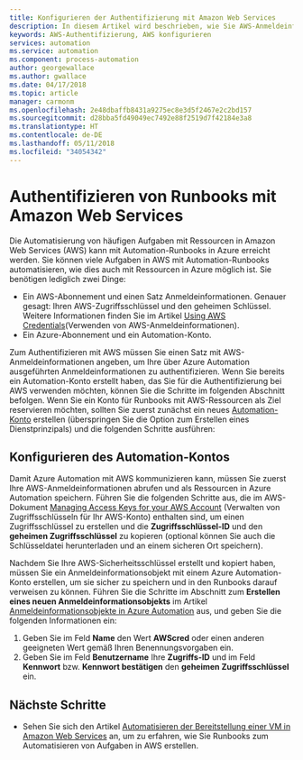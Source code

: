```yaml
---
title: Konfigurieren der Authentifizierung mit Amazon Web Services
description: In diesem Artikel wird beschrieben, wie Sie AWS-Anmeldeinformationen für Runbooks in Azure Automation zum Verwalten von AWS-Ressourcen erstellen und überprüfen.
keywords: AWS-Authentifizierung, AWS konfigurieren
services: automation
ms.service: automation
ms.component: process-automation
author: georgewallace
ms.author: gwallace
ms.date: 04/17/2018
ms.topic: article
manager: carmonm
ms.openlocfilehash: 2e48dbaffb8431a9275ec8e3d5f2467e2c2bd157
ms.sourcegitcommit: d28bba5fd49049ec7492e88f2519d7f42184e3a8
ms.translationtype: HT
ms.contentlocale: de-DE
ms.lasthandoff: 05/11/2018
ms.locfileid: "34054342"
---
```

# <a name="authenticate-runbooks-with-amazon-web-services"></a>Authentifizieren von Runbooks mit Amazon Web Services

Die Automatisierung von häufigen Aufgaben mit Ressourcen in Amazon Web Services (AWS) kann mit Automation-Runbooks in Azure erreicht werden. Sie können viele Aufgaben in AWS mit Automation-Runbooks automatisieren, wie dies auch mit Ressourcen in Azure möglich ist. Sie benötigen lediglich zwei Dinge:

* Ein AWS-Abonnement und einen Satz Anmeldeinformationen. Genauer gesagt: Ihren AWS-Zugriffsschlüssel und den geheimen Schlüssel. Weitere Informationen finden Sie im Artikel [Using AWS Credentials](http://docs.aws.amazon.com/powershell/latest/userguide/specifying-your-aws-credentials.html)(Verwenden von AWS-Anmeldeinformationen).
* Ein Azure-Abonnement und ein Automation-Konto.

Zum Authentifizieren mit AWS müssen Sie einen Satz mit AWS-Anmeldeinformationen angeben, um Ihre über Azure Automation ausgeführten Anmeldeinformationen zu authentifizieren. Wenn Sie bereits ein Automation-Konto erstellt haben, das Sie für die Authentifizierung bei AWS verwenden möchten, können Sie die Schritte im folgenden Abschnitt befolgen. Wenn Sie ein Konto für Runbooks mit AWS-Ressourcen als Ziel reservieren möchten, sollten Sie zuerst zunächst ein neues [Automation-Konto](automation-offering-get-started.md) erstellen (überspringen Sie die Option zum Erstellen eines Dienstprinzipals) und die folgenden Schritte ausführen:

## <a name="configure-automation-account"></a>Konfigurieren des Automation-Kontos

Damit Azure Automation mit AWS kommunizieren kann, müssen Sie zuerst Ihre AWS-Anmeldeinformationen abrufen und als Ressourcen in Azure Automation speichern. Führen Sie die folgenden Schritte aus, die im AWS-Dokument [Managing Access Keys for your AWS Account](http://docs.aws.amazon.com/general/latest/gr/managing-aws-access-keys.html) (Verwalten von Zugriffsschlüsseln für Ihr AWS-Konto) enthalten sind, um einen Zugriffsschlüssel zu erstellen und die **Zugriffsschlüssel-ID** und den **geheimen Zugriffsschlüssel** zu kopieren (optional können Sie auch die Schlüsseldatei herunterladen und an einem sicheren Ort speichern).

Nachdem Sie Ihre AWS-Sicherheitsschlüssel erstellt und kopiert haben, müssen Sie ein Anmeldeinformationsobjekt mit einem Azure Automation-Konto erstellen, um sie sicher zu speichern und in den Runbooks darauf verweisen zu können. Führen Sie die Schritte im Abschnitt zum **Erstellen eines neuen Anmeldeinformationsobjekts** im Artikel [Anmeldeinformationsobjekte in Azure Automation](automation-credentials.md#to-create-a-new-credential-asset-with-the-azure-portal) aus, und geben Sie die folgenden Informationen ein:

1. Geben Sie im Feld **Name** den Wert **AWScred** oder einen anderen geeigneten Wert gemäß Ihren Benennungsvorgaben ein.
2. Geben Sie im Feld **Benutzername** Ihre **Zugriffs-ID** und im Feld **Kennwort** bzw. **Kennwort bestätigen** den **geheimen Zugriffsschlüssel** ein.

## <a name="next-steps"></a>Nächste Schritte

* Sehen Sie sich den Artikel [Automatisieren der Bereitstellung einer VM in Amazon Web Services](automation-scenario-aws-deployment.md) an, um zu erfahren, wie Sie Runbooks zum Automatisieren von Aufgaben in AWS erstellen.